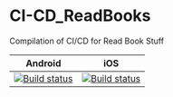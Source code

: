 # CI-CD_ReadBooks
 Compilation of CI/CD for Read Book Stuff
 
|Android|iOS|
|---|---|
|[![Build status](https://build.appcenter.ms/v0.1/apps/6e8aaddc-e730-41c1-b13c-8fa21aaf9afe/branches/dev/badge)](https://appcenter.ms)|[![Build status](https://build.appcenter.ms/v0.1/apps/399a94e7-c733-4487-be48-69b37a26d1e1/branches/dev/badge)](https://appcenter.ms)|
